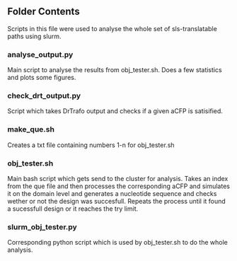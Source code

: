 ## Folder Contents

Scripts in this file were used to analyse the whole set of sls-translatable paths using slurm.

### analyse_output.py

Main script to analyse the results from obj_tester.sh. Does a few statistics and plots some figures. 

### check_drt_output.py 

Script which takes DrTrafo output and checks if a given aCFP is satisified. 

### make_que.sh 

Creates a txt file containing numbers 1-n for obj_tester.sh

### obj_tester.sh

Main bash script which gets send to the cluster for analysis. Takes an index from the que file and then processes the corresponding aCFP and simulates it on the domain level and generates a nucleotide sequence and checks wether or not the design was succesfull. Repeats the process until it found a sucessfull design or it reaches the try limit. 

### slurm_obj_tester.py

Corresponding python script which is used by obj_tester.sh to do the whole analysis. 

